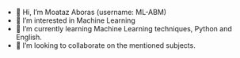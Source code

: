- 👋 Hi, I’m Moataz Aboras (username: ML-ABM)  
- 👀 I’m interested in Machine Learning
- 🌱 I’m currently learning Machine Learning techniques, Python and English.
- 💞️ I’m looking to collaborate on the mentioned subjects.
